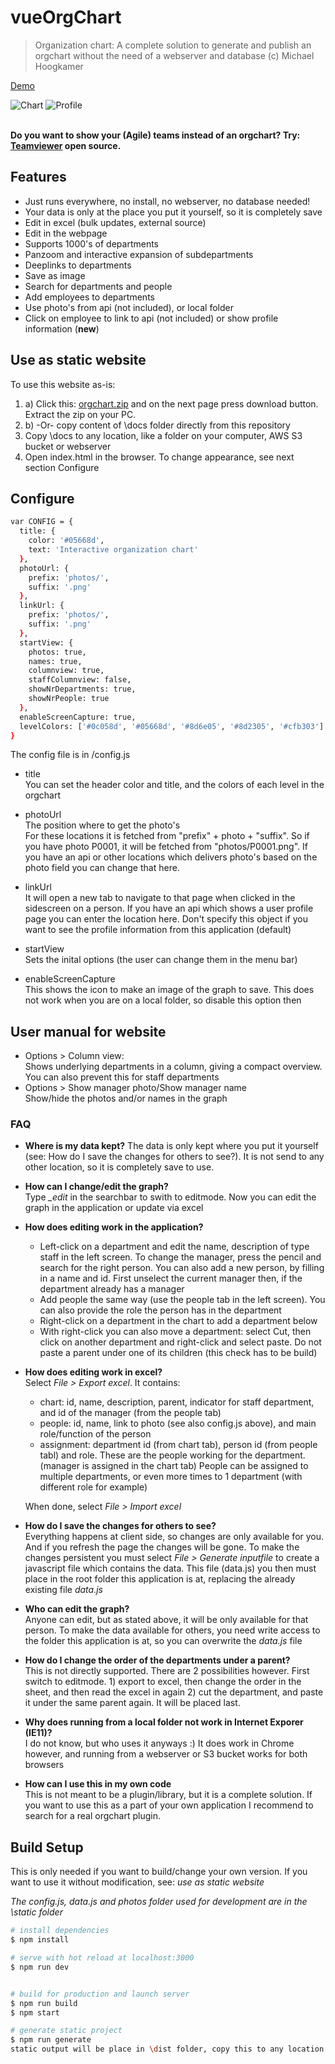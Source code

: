 # vueOrgChart

> Organization chart:
> A complete solution to generate and publish an orgchart without the need of a webserver and database
> (c) Michael Hoogkamer

[Demo](https://hoogkamer.github.io/vue-org-chart/)

![Chart](/assets/img/Screenshot1.PNG?raw=true 'chart')
![Profile](/assets/img/profile.png?raw=true 'profile')

\
**Do you want to show your (Agile) teams instead of an orgchart? Try: [Teamviewer](https://github.com/Hoogkamer/TeamViewer) open source.**

## Features

- Just runs everywhere, no install, no webserver, no database needed!
- Your data is only at the place you put it yourself, so it is completely save
- Edit in excel (bulk updates, external source)
- Edit in the webpage
- Supports 1000's of departments
- Panzoom and interactive expansion of subdepartments
- Deeplinks to departments
- Save as image
- Search for departments and people
- Add employees to departments
- Use photo's from api (not included), or local folder
- Click on employee to link to api (not included) or show profile information (**new**)

## Use as static website

To use this website as-is:

1. a) Click this: [orgchart.zip](orgchart.zip) and on the next page press download button. Extract the zip on your PC.
1. b) -Or- copy content of \docs folder directly from this repository
1. Copy \docs to any location, like a folder on your computer, AWS S3 bucket or webserver
1. Open index.html in the browser. To change appearance, see next section Configure

## Configure

```bash
var CONFIG = {
  title: {
    color: '#05668d',
    text: 'Interactive organization chart'
  },
  photoUrl: {
    prefix: 'photos/',
    suffix: '.png'
  },
  linkUrl: {
    prefix: 'photos/',
    suffix: '.png'
  },
  startView: {
    photos: true,
    names: true,
    columnview: true,
    staffColumnview: false,
    showNrDepartments: true,
    showNrPeople: true
  },
  enableScreenCapture: true,
  levelColors: ['#0c058d', '#05668d', '#8d6e05', '#8d2305', '#cfb303']
}
```

The config file is in /config.js

- title  
  You can set the header color and title, and the colors of each level in the orgchart
- photoUrl  
  The position where to get the photo's  
  For these locations it is fetched from "prefix" + photo + "suffix". So if you have photo P0001, it will be fetched from "photos/P0001.png". If you have an api or other locations which delivers photo's based on the photo field you can change that here.

- linkUrl  
  It will open a new tab to navigate to that page when clicked in the sidescreen on a person. If you have an api which shows a user profile page you can enter the location here.
  Don't specify this object if you want to see the profile information from this application (default)

- startView  
  Sets the inital options (the user can change them in the menu bar)

- enableScreenCapture  
  This shows the icon to make an image of the graph to save. This does not work when you are on a local folder, so disable this option then

## User manual for website

- Options > Column view:  
  Shows underlying departments in a column, giving a compact overview. You can also prevent this for staff departments
- Options > Show manager photo/Show manager name  
  Show/hide the photos and/or names in the graph

### FAQ

- **Where is my data kept?**
  The data is only kept where you put it yourself (see: How do I save the changes for others to see?). It is not send to any other location, so it is completely save to use.

- **How can I change/edit the graph?**  
  Type _\_edit_ in the searchbar to swith to editmode. Now you can edit the graph in the application or update via excel

- **How does editing work in the application?**

  - Left-click on a department and edit the name, description of type staff in the left screen. To change the manager, press the pencil and search for the right person. You can also add a new person, by filling in a name and id. First unselect the current manager then, if the department already has a manager
  - Add people the same way (use the people tab in the left screen). You can also provide the role the person has in the department
  - Right-click on a department in the chart to add a department below
  - With right-click you can also move a department: select Cut, then click on another department and right-click and select paste. Do not paste a parent under one of its children (this check has to be build)

- **How does editing work in excel?**  
  Select _File > Export excel_. It contains:

  - chart: id, name, description, parent, indicator for staff department, and id of the manager (from the people tab)
  - people: id, name, link to photo (see also config.js above), and main role/function of the person
  - assignment: department id (from chart tab), person id (from people tabl) and role. These are the people working for the department. (manager is assigned in the chart tab) People can be assigned to multiple departments, or even more times to 1 department (with different role for example)

  When done, select _File > Import excel_

- **How do I save the changes for others to see?**  
  Everything happens at client side, so changes are only available for you. And if you refresh the page the changes will be gone. To make the changes persistent you must select _File > Generate inputfile_ to create a javascript file which contains the data. This file (data.js) you then must place in the root folder this application is at, replacing the already existing file _data.js_

- **Who can edit the graph?**  
  Anyone can edit, but as stated above, it will be only available for that person. To make the data available for others, you need write access to the folder this application is at, so you can overwrite the _data.js_ file

- **How do I change the order of the departments under a parent?**  
  This is not directly supported. There are 2 possibilities however. First switch to editmode. 1) export to excel, then change the order in the sheet, and then read the excel in again 2) cut the department, and paste it under the same parent again. It will be placed last.

- **Why does running from a local folder not work in Internet Exporer (IE11)?**  
  I do not know, but who uses it anyways :) It does work in Chrome however, and running from a webserver or S3 bucket works for both browsers

- **How can I use this in my own code**  
  This is not meant to be a plugin/library, but it is a complete solution. If you want to use this as a part of your own application I recommend to search for a real orgchart plugin.

## Build Setup

This is only needed if you want to build/change your own version. If you want to use it without modification, see: _use as static website_

_The config.js, data.js and photos folder used for development are in the \static folder_

```bash
# install dependencies
$ npm install

# serve with hot reload at localhost:3000
$ npm run dev


# build for production and launch server
$ npm run build
$ npm start

# generate static project
$ npm run generate
static output will be place in \dist folder, copy this to any location
```

